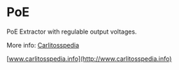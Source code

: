 PoE
===

PoE Extractor with regulable output voltages.


More info: [Carlitosspedia](http://www.carlitosspedia.info)

[www.carlitosspedia.info](http://www.carlitosspedia.info)
